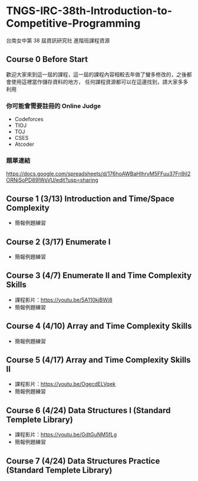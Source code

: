 # TNGS-IRC-38th-Introduction-to-Competitive-Programming
台南女中第 38 屆資訊研究社 進階班課程資源

## Course 0 Before Start

歡迎大家來到這一屆的課程，這一屆的課程內容相較去年做了蠻多修改的，之後都會使用這裡當作儲存資料的地方，
任何課程資源都可以在這邊找到，請大家多多利用

### 你可能會需要註冊的 Online Judge
- Codeforces
- TIOJ
- TOJ
- CSES
- Atcoder

### 題單連結

https://docs.google.com/spreadsheets/d/176hoAWBaHIhrvM5FFuu37Frj9iI2ORNiSoPD89lWsVU/edit?usp=sharing

## Course 1 (3/13) Introduction and Time/Space Complexity
- 簡報例題練習
## Course 2 (3/17) Enumerate I
- 簡報例題練習
## Course 3 (4/7) Enumerate II and Time Complexity Skills
- 課程影片：https://youtu.be/5A110kjBWi8
- 簡報例題練習
## Course 4 (4/10) Array and Time Complexity Skills
- 簡報例題練習
## Course 5 (4/17)  Array and Time Complexity Skills II
- 課程影片：https://youtu.be/OgecdELVqek
- 簡報例題練習

## Course 6 (4/24) Data Structures I (Standard Templete Library)
- 課程影片：https://youtu.be/GdtGuNM5fLg
- 簡報例題練習

## Course 7 (4/24) Data Structures Practice (Standard Templete Library)
